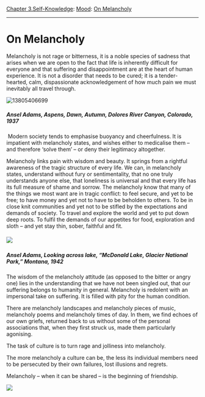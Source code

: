 [Chapter 3.Self-Knowledge](https://www.theschooloflife.com/thebookoflife/category/self-knowledge/): [Mood](https://www.theschooloflife.com/thebookoflife/category/self-knowledge/mood/): [On Melancholy](https://www.theschooloflife.com/thebookoflife/in-praise-of-melancholy/)

* * *

# On Melancholy

Melancholy is not rage or bitterness, it is a noble species of sadness that arises when we are open to the fact that life is inherently difficult for everyone and that suffering and disappointment are at the heart of human experience. It is not a disorder that needs to be cured; it is a tender-hearted, calm, dispassionate acknowledgement of how much pain we must inevitably all travel through.

![13805406699](https://www.theschooloflife.com/thebookoflife/wp-content/uploads/2014/09/13805406699.jpg)

##### _Ansel Adams, Aspens, Dawn, Autumn, Dolores River Canyon, Colorado, 1937_

&nbsp;Modern society tends to emphasise buoyancy and cheerfulness. It is impatient with melancholy states, and wishes either to medicalise them – and therefore ‘solve them’ – or deny their legitimacy altogether.

Melancholy links pain with wisdom and beauty. It springs from a rightful awareness of the tragic structure of every life. We can, in melancholy states, understand without fury or sentimentality, that no one truly understands anyone else, that loneliness is universal and that every life has its full measure of shame and sorrow. The melancholy know that many of the things we most want are in tragic conflict: to feel secure, and yet to be free; to have money and yet not to have to be beholden to others. To be in close knit communities and yet not to be stifled by the expectations and demands of society. To travel and explore the world and yet to put down deep roots. To fulfil the demands of our appetites for food, exploration and sloth – and yet stay thin, sober, faithful and fit.

##### _![](https://www.theschooloflife.com/thebookoflife/wp-content/uploads/2014/11/Ansel_Adams_-_National_Archives_79-AA-E19-1024x789.jpg)_

##### _Ansel Adams, Looking across lake, “McDonald Lake, Glacier National Park,” Montana, 1942_

The wisdom of the melancholy attitude (as opposed to the bitter or angry one) lies in the understanding that we have not been singled out, that our suffering belongs to humanity in general. Melancholy is redolent with an impersonal take on suffering. It is filled with pity for the human condition.

There are melancholy landscapes and melancholy pieces of music, melancholy poems and melancholy times of day. In them, we find echoes of our own griefs, returned back to us without some of the personal associations that, when they first struck us, made them particularly agonising.

The task of culture is to turn rage and jolliness into melancholy.

The more melancholy a culture can be, the less its individual members need to be persecuted by their own failures, lost illusions and regrets.

Melancholy – when it can be shared – is the beginning of friendship.

[![](https://img.youtube.com/vi/PaZ1EmPOE_k/0.jpg)](https://www.youtube.com/embed/PaZ1EmPOE_k '')
